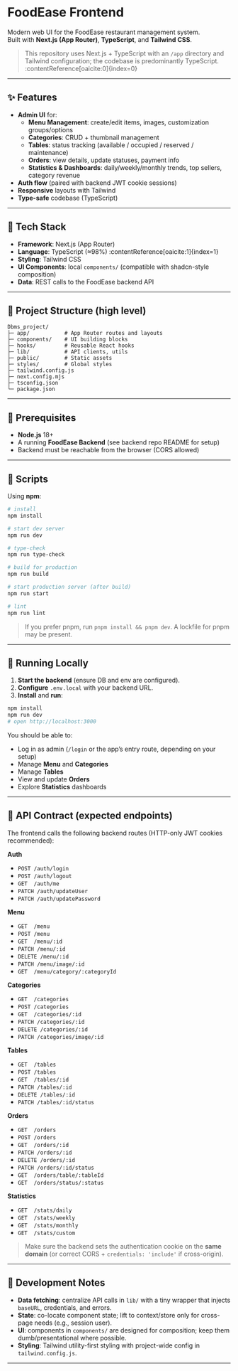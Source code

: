 # FoodEase Frontend

Modern web UI for the FoodEase restaurant management system.  
Built with **Next.js (App Router)**, **TypeScript**, and **Tailwind CSS**.

> This repository uses Next.js + TypeScript with an `/app` directory and Tailwind configuration; the codebase is predominantly TypeScript. :contentReference[oaicite:0]{index=0}

---

## ✨ Features

- **Admin UI** for:
  - **Menu Management**: create/edit items, images, customization groups/options
  - **Categories**: CRUD + thumbnail management
  - **Tables**: status tracking (available / occupied / reserved / maintenance)
  - **Orders**: view details, update statuses, payment info
  - **Statistics & Dashboards**: daily/weekly/monthly trends, top sellers, category revenue
- **Auth flow** (paired with backend JWT cookie sessions)
- **Responsive** layouts with Tailwind
- **Type-safe** codebase (TypeScript)

---

## 🧱 Tech Stack

- **Framework**: Next.js (App Router)
- **Language**: TypeScript (≈98%) :contentReference[oaicite:1]{index=1}
- **Styling**: Tailwind CSS
- **UI Components**: local `components/` (compatible with shadcn-style composition)
- **Data**: REST calls to the FoodEase backend API

---

## 📁 Project Structure (high level)

```
Dbms_project/
├─ app/           # App Router routes and layouts
├─ components/    # UI building blocks
├─ hooks/         # Reusable React hooks
├─ lib/           # API clients, utils
├─ public/        # Static assets
├─ styles/        # Global styles
├─ tailwind.config.js
├─ next.config.mjs
├─ tsconfig.json
└─ package.json
```

---

## 🔧 Prerequisites

- **Node.js** 18+
- A running **FoodEase Backend** (see backend repo README for setup)
- Backend must be reachable from the browser (CORS allowed)

---

## 🏃 Scripts

Using **npm**:

```bash
# install
npm install

# start dev server
npm run dev

# type-check
npm run type-check

# build for production
npm run build

# start production server (after build)
npm run start

# lint
npm run lint
```

> If you prefer pnpm, run `pnpm install && pnpm dev`. A lockfile for pnpm may be present.

---

## 🚀 Running Locally

1) **Start the backend** (ensure DB and env are configured).  
2) **Configure** `.env.local` with your backend URL.  
3) **Install** and **run**:

```bash
npm install
npm run dev
# open http://localhost:3000
```

You should be able to:
- Log in as admin (`/login` or the app’s entry route, depending on your setup)
- Manage **Menu** and **Categories**
- Manage **Tables**
- View and update **Orders**
- Explore **Statistics** dashboards

---

## 🔌 API Contract (expected endpoints)

The frontend calls the following backend routes (HTTP-only JWT cookies recommended):

**Auth**
- `POST /auth/login`
- `POST /auth/logout`
- `GET  /auth/me`
- `PATCH /auth/updateUser`
- `PATCH /auth/updatePassword`

**Menu**
- `GET  /menu`
- `POST /menu`
- `GET  /menu/:id`
- `PATCH /menu/:id`
- `DELETE /menu/:id`
- `PATCH /menu/image/:id`
- `GET  /menu/category/:categoryId`

**Categories**
- `GET  /categories`
- `POST /categories`
- `GET  /categories/:id`
- `PATCH /categories/:id`
- `DELETE /categories/:id`
- `PATCH /categories/image/:id`

**Tables**
- `GET  /tables`
- `POST /tables`
- `GET  /tables/:id`
- `PATCH /tables/:id`
- `DELETE /tables/:id`
- `PATCH /tables/:id/status`

**Orders**
- `GET  /orders`
- `POST /orders`
- `GET  /orders/:id`
- `PATCH /orders/:id`
- `DELETE /orders/:id`
- `PATCH /orders/:id/status`
- `GET  /orders/table/:tableId`
- `GET  /orders/status/:status`

**Statistics**
- `GET  /stats/daily`
- `GET  /stats/weekly`
- `GET  /stats/monthly`
- `GET  /stats/custom`

> Make sure the backend sets the authentication cookie on the **same domain** (or correct CORS + `credentials: 'include'` if cross-origin).

---

## 🧰 Development Notes

- **Data fetching**: centralize API calls in `lib/` with a tiny wrapper that injects `baseURL`, credentials, and errors.
- **State**: co-locate component state; lift to context/store only for cross-page needs (e.g., session user).
- **UI**: components in `components/` are designed for composition; keep them dumb/presentational where possible.
- **Styling**: Tailwind utility-first styling with project-wide config in `tailwind.config.js`.

---


